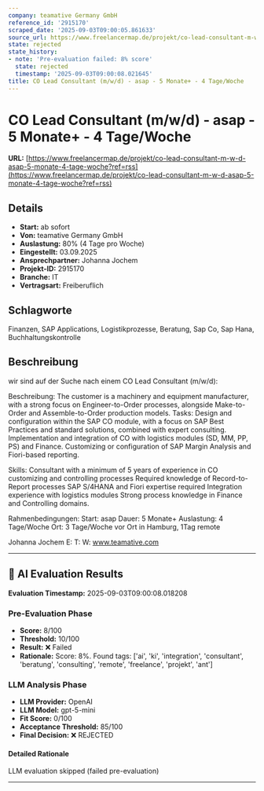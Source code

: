 ```yaml
---
company: teamative Germany GmbH
reference_id: '2915170'
scraped_date: '2025-09-03T09:00:05.861633'
source_url: https://www.freelancermap.de/projekt/co-lead-consultant-m-w-d-asap-5-monate-4-tage-woche?ref=rss
state: rejected
state_history:
- note: 'Pre-evaluation failed: 8% score'
  state: rejected
  timestamp: '2025-09-03T09:00:08.021645'
title: CO Lead Consultant (m/w/d) - asap - 5 Monate+ - 4 Tage/Woche
---
```



# CO Lead Consultant (m/w/d) - asap - 5 Monate+ - 4 Tage/Woche
**URL:** [https://www.freelancermap.de/projekt/co-lead-consultant-m-w-d-asap-5-monate-4-tage-woche?ref=rss](https://www.freelancermap.de/projekt/co-lead-consultant-m-w-d-asap-5-monate-4-tage-woche?ref=rss)
## Details
- **Start:** ab sofort
- **Von:** teamative Germany GmbH
- **Auslastung:** 80% (4 Tage pro Woche)
- **Eingestellt:** 03.09.2025
- **Ansprechpartner:** Johanna Jochem
- **Projekt-ID:** 2915170
- **Branche:** IT
- **Vertragsart:** Freiberuflich

## Schlagworte
Finanzen, SAP Applications, Logistikprozesse, Beratung, Sap Co, Sap Hana, Buchhaltungskontrolle

## Beschreibung
wir sind auf der Suche nach einem CO Lead Consultant (m/w/d):

Beschreibung:
The customer is a machinery and equipment manufacturer, with a strong focus on Engineer-to-Order processes, alongside Make-to-Order and Assemble-to-Order production models.
Tasks:
Design and configuration within the SAP CO module, with a focus on SAP Best Practices and standard solutions, combined with expert consulting.
Implementation and integration of CO with logistics modules (SD, MM, PP, PS) and Finance.
Customizing or configuration of SAP Margin Analysis and Fiori-based reporting.

Skills:
Consultant with a minimum of 5 years of experience in CO customizing and controlling processes
Required knowledge of Record-to-Report processes
SAP S/4HANA and Fiori expertise required
Integration experience with logistics modules
Strong process knowledge in Finance and Controlling domains.

Rahmenbedingungen:
Start: asap
Dauer: 5 Monate+
Auslastung: 4 Tage/Woche
Ort: 3 Tage/Woche vor Ort in Hamburg, 1Tag remote

Johanna Jochem
E:
T:
W: www.teamative.com

---

## 🤖 AI Evaluation Results

**Evaluation Timestamp:** 2025-09-03T09:00:08.018208

### Pre-Evaluation Phase
- **Score:** 8/100
- **Threshold:** 10/100
- **Result:** ❌ Failed
- **Rationale:** Score: 8%. Found tags: ['ai', 'ki', 'integration', 'consultant', 'beratung', 'consulting', 'remote', 'freelance', 'projekt', 'ant']

### LLM Analysis Phase
- **LLM Provider:** OpenAI
- **LLM Model:** gpt-5-mini
- **Fit Score:** 0/100
- **Acceptance Threshold:** 85/100
- **Final Decision:** ❌ REJECTED

#### Detailed Rationale
LLM evaluation skipped (failed pre-evaluation)

---

